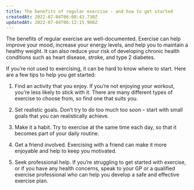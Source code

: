 ```yaml
---
title: The benefits of regular exercise - and how to get started
createdAt: 2022-07-04T06:08:43.730Z
updatedAt: 2022-07-04T06:12:15.908Z
---
```


The benefits of regular exercise are well-documented. Exercise can help improve your mood, increase your energy levels, and help you to maintain a healthy weight. It can also reduce your risk of developing chronic health conditions such as heart disease, stroke, and type 2 diabetes.

If you’re not used to exercising, it can be hard to know where to start. Here are a few tips to help you get started:

1. Find an activity that you enjoy. If you’re not enjoying your workout, you’re less likely to stick with it. There are many different types of exercise to choose from, so find one that suits you.

2. Set realistic goals. Don’t try to do too much too soon – start with small goals that you can realistically achieve.

3. Make it a habit. Try to exercise at the same time each day, so that it becomes part of your daily routine.

4. Get a friend involved. Exercising with a friend can make it more enjoyable and help to keep you motivated.

5. Seek professional help. If you’re struggling to get started with exercise, or if you have any health concerns, speak to your GP or a qualified exercise professional who can help you develop a safe and effective exercise plan.
